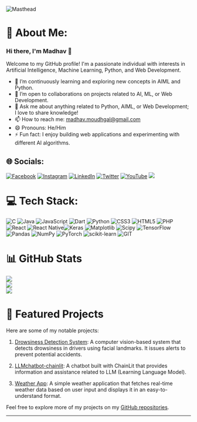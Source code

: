 ![Masthead](https://user-images.githubusercontent.com/74038190/242390524-0c7eb6ed-663b-4ce4-bfbd-18239a38ba1b.gif)


# 💫 About Me:
### Hi there, I'm Madhav 👋

Welcome to my GitHub profile! I'm a passionate individual with interests in Artificial Intelligence, Machine Learning, Python, and Web Development.

- 🌱 I’m continuously learning and exploring new concepts in AIML and Python.
- 👯 I’m open to collaborations on projects related to AI, ML, or Web Development.
- 💬 Ask me about anything related to Python, AIML, or Web Development; I love to share knowledge!
- 📫 How to reach me: madhav.moudhgal@gmail.com
- 😄 Pronouns: He/Him
- ⚡ Fun fact: I enjoy building web applications and experimenting with different AI algorithms.



## 🌐 Socials:
[![Facebook](https://img.shields.io/badge/Facebook-%231877F2.svg?logo=Facebook&logoColor=white)](https://facebook.com/MadhavMoudhgal) [![Instagram](https://img.shields.io/badge/Instagram-%23E4405F.svg?logo=Instagram&logoColor=white)](https://instagram.com/madhav_moudhgal) [![LinkedIn](https://img.shields.io/badge/LinkedIn-%230077B5.svg?logo=linkedin&logoColor=white)](https://linkedin.com/in/madhav-sathyanarayana) [![Twitter](https://img.shields.io/badge/Twitter-%231DA1F2.svg?logo=Twitter&logoColor=white)](https://twitter.com/MadhavMoudhgal) [![YouTube](https://img.shields.io/badge/YouTube-%23FF0000.svg?logo=YouTube&logoColor=white)](https://youtube.com/@madhav.s5155)
[![](https://visitcount.itsvg.in/api?id=Madhavmoudhgal&label=Profile%20Views&color=1&icon=1&pretty=true)](https://visitcount.itsvg.in)



# 💻 Tech Stack:
![C](https://img.shields.io/badge/c-%2300599C.svg?style=plastic&logo=c&logoColor=white) ![Java](https://img.shields.io/badge/java-%23ED8B00.svg?style=plastic&logo=openjdk&logoColor=white) ![JavaScript](https://img.shields.io/badge/javascript-%23323330.svg?style=plastic&logo=javascript&logoColor=%23F7DF1E) ![Dart](https://img.shields.io/badge/dart-%230175C2.svg?style=plastic&logo=dart&logoColor=white) ![Python](https://img.shields.io/badge/python-3670A0?style=plastic&logo=python&logoColor=ffdd54) ![CSS3](https://img.shields.io/badge/css3-%231572B6.svg?style=plastic&logo=css3&logoColor=white) ![HTML5](https://img.shields.io/badge/html5-%23E34F26.svg?style=plastic&logo=html5&logoColor=white) ![PHP](https://img.shields.io/badge/php-%23777BB4.svg?style=plastic&logo=php&logoColor=white) ![React](https://img.shields.io/badge/react-%2320232a.svg?style=plastic&logo=react&logoColor=%2361DAFB) ![React Native](https://img.shields.io/badge/react_native-%2320232a.svg?style=plastic&logo=react&logoColor=%2361DAFB)![Keras](https://img.shields.io/badge/Keras-%23D00000.svg?style=plastic&logo=Keras&logoColor=white) ![Matplotlib](https://img.shields.io/badge/Matplotlib-%23ffffff.svg?style=plastic&logo=Matplotlib&logoColor=black) ![Scipy](https://img.shields.io/badge/SciPy-%230C55A5.svg?style=plastic&logo=scipy&logoColor=%white) ![TensorFlow](https://img.shields.io/badge/TensorFlow-%23FF6F00.svg?style=plastic&logo=TensorFlow&logoColor=white) ![Pandas](https://img.shields.io/badge/pandas-%23150458.svg?style=plastic&logo=pandas&logoColor=white) ![NumPy](https://img.shields.io/badge/numpy-%23013243.svg?style=plastic&logo=numpy&logoColor=white) ![PyTorch](https://img.shields.io/badge/PyTorch-%23EE4C2C.svg?style=plastic&logo=PyTorch&logoColor=white) ![scikit-learn](https://img.shields.io/badge/scikit--learn-%23F7931E.svg?style=plastic&logo=scikit-learn&logoColor=white) ![GIT](https://img.shields.io/badge/Git-fc6d26?style=plastic&logo=git&logoColor=white)
# 📊 GitHub Stats
![](https://github-readme-stats.vercel.app/api?username=Madhavmoudhgal&theme=dark&hide_border=true&include_all_commits=true&count_private=true)<br/>
![](https://github-readme-streak-stats.herokuapp.com/?user=Madhavmoudhgal&theme=dark&hide_border=true)<br/>
![](https://github-readme-stats.vercel.app/api/top-langs/?username=Madhavmoudhgal&theme=dark&hide_border=true&include_all_commits=true&count_private=true&layout=compact)



# 🚀 Featured Projects
Here are some of my notable projects:

1. [Drowsiness Detection System](https://github.com/Madhavmoudhgal/DrowsinessDetectionSystem): A computer vision-based system that detects drowsiness in drivers using facial landmarks. It issues alerts to prevent potential accidents.

2. [LLMchatbot-chainlit](https://github.com/Madhavmoudhgal/LLMchatbot-chainlit): A chatbot built with ChainLit that provides information and assistance related to LLM (Learning Language Model).

3. [Weather App](https://github.com/Madhavmoudhgal/Weather-App): A simple weather application that fetches real-time weather data based on user input and displays it in an easy-to-understand format.


Feel free to explore more of my projects on my [GitHub repositories](https://github.com/Madhavmoudhgal?tab=repositories).

---

